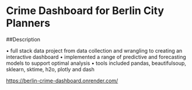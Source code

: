 # Crime Dashboard for Berlin City Planners

##Description

•	full stack data project from data collection and wrangling to creating an interactive dashboard
•	implemented a range of predictive and forecasting models to support optimal analysis
•	tools included pandas, beautifulsoup, sklearn, sktime, h2o, plotly and dash




https://berlin-crime-dashboard.onrender.com/
